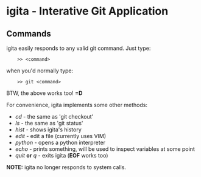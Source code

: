 igita - Interative Git Application
==================================

Commands
--------

igita easily responds to any valid git command. Just type:

        >> <command>

when you'd normally type:

        >> git <command>
        
BTW, the above works too! **=D**

For convenience, igita implements some other methods:

* _cd_ - the same as 'git checkout'
* _ls_ - the same as 'git status'
* _hist_ - shows igita's history
* _edit_ - edit a file (currently uses VIM)
* _python_ - opens a python interpreter
* _echo_ - prints something, will be used to inspect variables at some point
* _quit_ **or** _q_ - exits igita (**EOF** works too)

**NOTE:** igita no longer responds to system calls.
